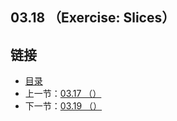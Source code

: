 ## 03.18 （Exercise: Slices）


## 链接
* [目录](https://github.com/alpha2018/go-zh/blob/master/tour/directory.md)
* 上一节：[03.17 （）](https://github.com/alpha2018/go-zh/blob/master/tour/03.17.md)
* 下一节：[03.19 （）](https://github.com/alpha2018/go-zh/blob/master/tour/03.19.md)
